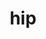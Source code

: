 ---
title: "hip"
layout: cache
categories: [package, develop]
meta: {"compilers": ["gcc@=11.1.0", "gcc@=11.4.0", "gcc@=13.2.0"], "num_specs": 81, "num_specs_by_stack": {"e4s": 36, "gpu-tests": 29, "hep": 8, "ml-linux-x86_64-rocm": 8, "root": 81}, "oss": ["ubuntu20.04", "ubuntu22.04", "ubuntu24.04"], "platforms": ["linux"], "stacks": ["e4s", "gpu-tests", "hep", "ml-linux-x86_64-rocm", "root"], "targets": ["x86_64_v3"], "versions": ["5.5.1", "5.6.1", "5.7.1", "6.1.2", "6.3.2"]}
spec_details: [{"compiler": "gcc@=11.4.0", "hash": "23idfkwrb3ldlmzkyrq5lh27jfe5v46j", "os": "ubuntu22.04", "platform": "linux", "size": "-", "stacks": ["hep", "root"], "target": "x86_64_v3", "variants": ["~asan", "build_system=cmake", "build_type=Release", "~cuda", "generator=make", "~ipo", "patches=5bb9b0e,7668b2a,aee7249,b589a02,c2ee21c", "+rocm"], "versions": ["5.7.1"]}, {"compiler": "gcc@=11.1.0", "hash": "3ckrdwlxq5j6eqbvwyd65e57neazbt4c", "os": "ubuntu20.04", "platform": "linux", "size": "-", "stacks": ["gpu-tests", "root"], "target": "x86_64_v3", "variants": ["build_system=cmake", "build_type=Release", "~cuda", "generator=make", "~ipo", "patches=aee7249,c2ee21c,e73e91b", "+rocm"], "versions": ["5.6.1"]}, {"compiler": "gcc@=11.1.0", "hash": "3dvvckzgjcsk532v2bvxcijg7qcecwlm", "os": "ubuntu20.04", "platform": "linux", "size": "-", "stacks": ["gpu-tests", "root"], "target": "x86_64_v3", "variants": ["build_system=cmake", "build_type=Release", "~cuda", "generator=make", "~ipo", "patches=aee7249,c2ee21c,e73e91b", "+rocm"], "versions": ["5.6.1"]}, {"compiler": "gcc@=11.4.0", "hash": "3vd7rk5lams6qwckyehtkkjc2462d6sj", "os": "ubuntu22.04", "platform": "linux", "size": "-", "stacks": ["e4s", "root"], "target": "x86_64_v3", "variants": ["~asan", "build_system=cmake", "build_type=Release", "~cuda", "generator=make", "~ipo", "patches=1f65dfe", "+rocm"], "versions": ["6.3.2"]}, {"compiler": "gcc@=11.4.0", "hash": "45qon4hck72uzuhkirxvmm7lx4qcvvnf", "os": "ubuntu22.04", "platform": "linux", "size": "-", "stacks": ["e4s", "root"], "target": "x86_64_v3", "variants": ["~asan", "build_system=cmake", "build_type=Release", "~cuda", "generator=make", "~ipo", "patches=1f65dfe", "+rocm"], "versions": ["6.3.2"]}, {"compiler": "gcc@=11.1.0", "hash": "4b7dwc6nm3qmlfnhzm5ofq335uutkhxl", "os": "ubuntu20.04", "platform": "linux", "size": "-", "stacks": ["gpu-tests", "root"], "target": "x86_64_v3", "variants": ["build_system=cmake", "build_type=Release", "~cuda", "generator=make", "~ipo", "patches=aee7249,c2ee21c,e73e91b", "+rocm"], "versions": ["5.6.1"]}, {"compiler": "gcc@=11.1.0", "hash": "4etcjsqblrodt223d3g2p5fa6y6stslh", "os": "ubuntu20.04", "platform": "linux", "size": "-", "stacks": ["gpu-tests", "root"], "target": "x86_64_v3", "variants": ["build_system=cmake", "build_type=Release", "~cuda", "generator=make", "~ipo", "patches=aee7249,c2ee21c,e73e91b", "+rocm"], "versions": ["5.6.1"]}, {"compiler": "gcc@=11.4.0", "hash": "4gcknfw6rjgpyi3hsrw4z6xl66j2rsbn", "os": "ubuntu22.04", "platform": "linux", "size": "-", "stacks": ["hep", "root"], "target": "x86_64_v3", "variants": ["~asan", "build_system=cmake", "build_type=Release", "~cuda", "generator=make", "~ipo", "patches=5bb9b0e,7668b2a,aee7249,b589a02,c2ee21c", "+rocm"], "versions": ["5.7.1"]}, {"compiler": "gcc@=11.1.0", "hash": "4nfbreqv34p76fvdfifmap36kj2lacgj", "os": "ubuntu20.04", "platform": "linux", "size": "-", "stacks": ["gpu-tests", "root"], "target": "x86_64_v3", "variants": ["build_system=cmake", "build_type=Release", "~cuda", "generator=make", "~ipo", "patches=aee7249,c2ee21c,e73e91b", "+rocm"], "versions": ["5.6.1"]}, {"compiler": "gcc@=11.4.0", "hash": "4q5ftebhyqdplnq35jri5oa73e6xz7qk", "os": "ubuntu22.04", "platform": "linux", "size": "-", "stacks": ["e4s", "root"], "target": "x86_64_v3", "variants": ["~asan", "build_system=cmake", "build_type=Release", "~cuda", "generator=make", "~ipo", "patches=1f65dfe", "+rocm"], "versions": ["6.3.2"]}, {"compiler": "gcc@=11.4.0", "hash": "5mkzuixiyceap4ors6p6hj35muell34x", "os": "ubuntu22.04", "platform": "linux", "size": "-", "stacks": ["e4s", "root"], "target": "x86_64_v3", "variants": ["~asan", "build_system=cmake", "build_type=Release", "~cuda", "generator=make", "~ipo", "patches=1f65dfe", "+rocm"], "versions": ["6.3.2"]}, {"compiler": "gcc@=11.1.0", "hash": "6mll6htnjlgvd2dsrw7bkegn6m653vdn", "os": "ubuntu20.04", "platform": "linux", "size": "-", "stacks": ["gpu-tests", "root"], "target": "x86_64_v3", "variants": ["build_system=cmake", "build_type=Release", "~cuda", "generator=make", "~ipo", "patches=aee7249,c2ee21c,e73e91b", "+rocm"], "versions": ["5.6.1"]}, {"compiler": "gcc@=11.1.0", "hash": "6nxcbemrwdzruf43n7foeixjozjo4vmp", "os": "ubuntu20.04", "platform": "linux", "size": "-", "stacks": ["gpu-tests", "root"], "target": "x86_64_v3", "variants": ["build_system=cmake", "build_type=Release", "~cuda", "generator=make", "~ipo", "patches=aee7249,c2ee21c,e73e91b", "+rocm"], "versions": ["5.6.1"]}, {"compiler": "gcc@=11.1.0", "hash": "6plr2nwomt3rs6z4spzomjua2ye4l7az", "os": "ubuntu20.04", "platform": "linux", "size": "-", "stacks": ["gpu-tests", "root"], "target": "x86_64_v3", "variants": ["build_system=cmake", "build_type=Release", "~cuda", "generator=make", "~ipo", "patches=aee7249,c2ee21c,e73e91b", "+rocm"], "versions": ["5.6.1"]}, {"compiler": "gcc@=11.4.0", "hash": "73nshg2xzgnzgtspmufv24d7sdnx6apg", "os": "ubuntu22.04", "platform": "linux", "size": "-", "stacks": ["e4s", "root"], "target": "x86_64_v3", "variants": ["~asan", "build_system=cmake", "build_type=Release", "~cuda", "generator=make", "~ipo", "patches=1f65dfe", "+rocm"], "versions": ["6.3.2"]}, {"compiler": "gcc@=11.4.0", "hash": "77pgkoi6vw4gloj36tdhuekzkit3zzp3", "os": "ubuntu22.04", "platform": "linux", "size": "-", "stacks": ["e4s", "root"], "target": "x86_64_v3", "variants": ["~asan", "build_system=cmake", "build_type=Release", "~cuda", "generator=make", "~ipo", "patches=1f65dfe", "+rocm"], "versions": ["6.3.2"]}, {"compiler": "gcc@=11.4.0", "hash": "7c2v5mlytpwavb5sxgee3shntftxppx4", "os": "ubuntu22.04", "platform": "linux", "size": "-", "stacks": ["hep", "root"], "target": "x86_64_v3", "variants": ["~asan", "build_system=cmake", "build_type=Release", "~cuda", "generator=make", "~ipo", "patches=5bb9b0e,7668b2a,aee7249,b589a02,c2ee21c", "+rocm"], "versions": ["5.7.1"]}, {"compiler": "gcc@=11.4.0", "hash": "7elmzvxnoy7gdymflxlxctwt2ztrmhjp", "os": "ubuntu22.04", "platform": "linux", "size": "-", "stacks": ["e4s", "root"], "target": "x86_64_v3", "variants": ["~asan", "build_system=cmake", "build_type=Release", "~cuda", "generator=make", "~ipo", "patches=1f65dfe", "+rocm"], "versions": ["6.3.2"]}, {"compiler": "gcc@=11.1.0", "hash": "7qvfehaniclknpa3pwpdbclgwwn4lu4p", "os": "ubuntu20.04", "platform": "linux", "size": "-", "stacks": ["gpu-tests", "root"], "target": "x86_64_v3", "variants": ["build_system=cmake", "build_type=Release", "~cuda", "generator=make", "~ipo", "patches=aee7249,c2ee21c,e73e91b", "+rocm"], "versions": ["5.6.1"]}, {"compiler": "gcc@=13.2.0", "hash": "7tquws4yhlhxgmxdvzpat2ja42ej4d57", "os": "ubuntu24.04", "platform": "linux", "size": "-", "stacks": ["ml-linux-x86_64-rocm", "root"], "target": "x86_64_v3", "variants": ["~asan", "build_system=cmake", "build_type=Release", "~cuda", "generator=make", "~ipo", "patches=1f65dfe,6bbe83b", "+rocm"], "versions": ["6.1.2"]}, {"compiler": "gcc@=11.4.0", "hash": "a7poqkd5frlanwhs657qxkqse2oy4wy6", "os": "ubuntu22.04", "platform": "linux", "size": "-", "stacks": ["e4s", "root"], "target": "x86_64_v3", "variants": ["~asan", "build_system=cmake", "build_type=Release", "~cuda", "generator=make", "~ipo", "patches=1f65dfe", "+rocm"], "versions": ["6.3.2"]}, {"compiler": "gcc@=11.1.0", "hash": "aim7nqila5bfqcxdvfshxfptg4hcogfc", "os": "ubuntu20.04", "platform": "linux", "size": "-", "stacks": ["gpu-tests", "root"], "target": "x86_64_v3", "variants": ["build_system=cmake", "build_type=Release", "~cuda", "generator=make", "~ipo", "patches=aee7249,c2ee21c,e73e91b", "+rocm"], "versions": ["5.6.1"]}, {"compiler": "gcc@=11.4.0", "hash": "airjl5ldg6yfra756zhvjfjve3ciubiz", "os": "ubuntu22.04", "platform": "linux", "size": "-", "stacks": ["e4s", "root"], "target": "x86_64_v3", "variants": ["~asan", "build_system=cmake", "build_type=Release", "~cuda", "generator=make", "~ipo", "patches=1f65dfe", "+rocm"], "versions": ["6.3.2"]}, {"compiler": "gcc@=11.4.0", "hash": "bff3o3q2igmklsjmlsrbijujef4edvvb", "os": "ubuntu22.04", "platform": "linux", "size": "-", "stacks": ["e4s", "root"], "target": "x86_64_v3", "variants": ["~asan", "build_system=cmake", "build_type=Release", "~cuda", "generator=make", "~ipo", "patches=1f65dfe", "+rocm"], "versions": ["6.3.2"]}, {"compiler": "gcc@=11.4.0", "hash": "btcrcpplcyvi7mwvsnd2tfwqrihalbij", "os": "ubuntu22.04", "platform": "linux", "size": "-", "stacks": ["e4s", "root"], "target": "x86_64_v3", "variants": ["~asan", "build_system=cmake", "build_type=Release", "~cuda", "generator=make", "~ipo", "patches=1f65dfe", "+rocm"], "versions": ["6.3.2"]}, {"compiler": "gcc@=11.1.0", "hash": "cch3qgws37ro7himoja7hzg4hkckvlst", "os": "ubuntu20.04", "platform": "linux", "size": "-", "stacks": ["gpu-tests", "root"], "target": "x86_64_v3", "variants": ["build_system=cmake", "build_type=Release", "~cuda", "generator=make", "~ipo", "patches=aee7249,c2ee21c,e73e91b", "+rocm"], "versions": ["5.6.1"]}, {"compiler": "gcc@=11.4.0", "hash": "cny66y25y2ilj45ih76kkbxhiooq7ncj", "os": "ubuntu22.04", "platform": "linux", "size": "-", "stacks": ["e4s", "root"], "target": "x86_64_v3", "variants": ["~asan", "build_system=cmake", "build_type=Release", "~cuda", "generator=make", "~ipo", "patches=1f65dfe", "+rocm"], "versions": ["6.3.2"]}, {"compiler": "gcc@=11.1.0", "hash": "d2tnpwqtcpbrpcmykbc3bbr6x2n5pxxd", "os": "ubuntu20.04", "platform": "linux", "size": "-", "stacks": ["gpu-tests", "root"], "target": "x86_64_v3", "variants": ["build_system=cmake", "build_type=Release", "~cuda", "generator=make", "~ipo", "patches=aee7249,c2ee21c,e73e91b", "+rocm"], "versions": ["5.6.1"]}, {"compiler": "gcc@=11.4.0", "hash": "ddr6xvxa3clpfdn6dexjfomxp24eaxfs", "os": "ubuntu22.04", "platform": "linux", "size": "-", "stacks": ["hep", "root"], "target": "x86_64_v3", "variants": ["~asan", "build_system=cmake", "build_type=Release", "~cuda", "generator=make", "~ipo", "patches=5bb9b0e,7668b2a,aee7249,b589a02,c2ee21c", "+rocm"], "versions": ["5.7.1"]}, {"compiler": "gcc@=13.2.0", "hash": "dhgymtwnteznx32bm7ttapenrnjb7f7h", "os": "ubuntu24.04", "platform": "linux", "size": "-", "stacks": ["ml-linux-x86_64-rocm", "root"], "target": "x86_64_v3", "variants": ["~asan", "build_system=cmake", "build_type=Release", "~cuda", "generator=make", "~ipo", "patches=1f65dfe,6bbe83b", "+rocm"], "versions": ["6.1.2"]}, {"compiler": "gcc@=11.1.0", "hash": "eblv2jr3wsuk2arzl7ptx2i5ba2jqqeu", "os": "ubuntu20.04", "platform": "linux", "size": "-", "stacks": ["gpu-tests", "root"], "target": "x86_64_v3", "variants": ["build_system=cmake", "build_type=Release", "~cuda", "generator=make", "~ipo", "patches=aee7249,c2ee21c,e73e91b", "+rocm"], "versions": ["5.6.1"]}, {"compiler": "gcc@=11.4.0", "hash": "erohobkju62zllmiesj3zdwyrpxfjey6", "os": "ubuntu22.04", "platform": "linux", "size": "-", "stacks": ["e4s", "root"], "target": "x86_64_v3", "variants": ["~asan", "build_system=cmake", "build_type=Release", "~cuda", "generator=make", "~ipo", "patches=1f65dfe", "+rocm"], "versions": ["6.3.2"]}, {"compiler": "gcc@=13.2.0", "hash": "ew7xxo4majan6ab36fiast6lva25xbkh", "os": "ubuntu24.04", "platform": "linux", "size": "-", "stacks": ["ml-linux-x86_64-rocm", "root"], "target": "x86_64_v3", "variants": ["~asan", "build_system=cmake", "build_type=Release", "~cuda", "generator=make", "~ipo", "patches=1f65dfe,6bbe83b", "+rocm"], "versions": ["6.1.2"]}, {"compiler": "gcc@=11.4.0", "hash": "gautmbabkmv22t6bxqtaj4rdy6x3kbzn", "os": "ubuntu22.04", "platform": "linux", "size": "-", "stacks": ["e4s", "root"], "target": "x86_64_v3", "variants": ["~asan", "build_system=cmake", "build_type=Release", "~cuda", "generator=make", "~ipo", "patches=1f65dfe", "+rocm"], "versions": ["6.3.2"]}, {"compiler": "gcc@=11.4.0", "hash": "glwqfxdhteho3hjmgz26kpzzggkipzjj", "os": "ubuntu22.04", "platform": "linux", "size": "-", "stacks": ["e4s", "root"], "target": "x86_64_v3", "variants": ["~asan", "build_system=cmake", "build_type=Release", "~cuda", "generator=make", "~ipo", "patches=1f65dfe", "+rocm"], "versions": ["6.3.2"]}, {"compiler": "gcc@=13.2.0", "hash": "hg2srggzde235zyz4qpvh34fcguzezrc", "os": "ubuntu24.04", "platform": "linux", "size": "-", "stacks": ["ml-linux-x86_64-rocm", "root"], "target": "x86_64_v3", "variants": ["~asan", "build_system=cmake", "build_type=Release", "~cuda", "generator=make", "~ipo", "patches=1f65dfe,6bbe83b", "+rocm"], "versions": ["6.1.2"]}, {"compiler": "gcc@=11.4.0", "hash": "ifzoy7gutpf576voflgxodzzmb33rdfv", "os": "ubuntu22.04", "platform": "linux", "size": "-", "stacks": ["hep", "root"], "target": "x86_64_v3", "variants": ["~asan", "build_system=cmake", "build_type=Release", "~cuda", "generator=make", "~ipo", "patches=5bb9b0e,7668b2a,aee7249,b589a02,c2ee21c", "+rocm"], "versions": ["5.7.1"]}, {"compiler": "gcc@=11.4.0", "hash": "itaakr3xlupixbcpdkmcwcovp6ek34vx", "os": "ubuntu22.04", "platform": "linux", "size": "-", "stacks": ["e4s", "root"], "target": "x86_64_v3", "variants": ["~asan", "build_system=cmake", "build_type=Release", "~cuda", "generator=make", "~ipo", "patches=1f65dfe", "+rocm"], "versions": ["6.3.2"]}, {"compiler": "gcc@=11.4.0", "hash": "j3baewdgmku55t22d63ojudhxhksolpp", "os": "ubuntu22.04", "platform": "linux", "size": "-", "stacks": ["e4s", "root"], "target": "x86_64_v3", "variants": ["~asan", "build_system=cmake", "build_type=Release", "~cuda", "generator=make", "~ipo", "patches=1f65dfe", "+rocm"], "versions": ["6.3.2"]}, {"compiler": "gcc@=11.1.0", "hash": "k6njwm4pkcumxbrr5tv6wpt464ot2qxn", "os": "ubuntu20.04", "platform": "linux", "size": "-", "stacks": ["gpu-tests", "root"], "target": "x86_64_v3", "variants": ["build_system=cmake", "build_type=Release", "~cuda", "generator=make", "~ipo", "patches=aee7249,c2ee21c,e73e91b", "+rocm"], "versions": ["5.6.1"]}, {"compiler": "gcc@=11.4.0", "hash": "lodbh45zlysd73qyko57xuf3ywl4spdx", "os": "ubuntu22.04", "platform": "linux", "size": "-", "stacks": ["e4s", "root"], "target": "x86_64_v3", "variants": ["~asan", "build_system=cmake", "build_type=Release", "~cuda", "generator=make", "~ipo", "patches=1f65dfe", "+rocm"], "versions": ["6.3.2"]}, {"compiler": "gcc@=11.4.0", "hash": "luwkgek4na2fx7hwmyricccd442ercd6", "os": "ubuntu22.04", "platform": "linux", "size": "-", "stacks": ["e4s", "root"], "target": "x86_64_v3", "variants": ["~asan", "build_system=cmake", "build_type=Release", "~cuda", "generator=make", "~ipo", "patches=1f65dfe", "+rocm"], "versions": ["6.3.2"]}, {"compiler": "gcc@=11.4.0", "hash": "nbixiq7vw7w7skrulx3svvmaptsm63it", "os": "ubuntu22.04", "platform": "linux", "size": "-", "stacks": ["e4s", "root"], "target": "x86_64_v3", "variants": ["~asan", "build_system=cmake", "build_type=Release", "~cuda", "generator=make", "~ipo", "patches=1f65dfe", "+rocm"], "versions": ["6.3.2"]}, {"compiler": "gcc@=11.4.0", "hash": "nd4eali4zi2p4rsh6cwbl6wsw3iq2k3l", "os": "ubuntu22.04", "platform": "linux", "size": "-", "stacks": ["e4s", "root"], "target": "x86_64_v3", "variants": ["~asan", "build_system=cmake", "build_type=Release", "~cuda", "generator=make", "~ipo", "patches=1f65dfe", "+rocm"], "versions": ["6.3.2"]}, {"compiler": "gcc@=11.4.0", "hash": "nqzaegap5sxzevfvuubclqpw7kihiort", "os": "ubuntu22.04", "platform": "linux", "size": "-", "stacks": ["e4s", "root"], "target": "x86_64_v3", "variants": ["~asan", "build_system=cmake", "build_type=Release", "~cuda", "generator=make", "~ipo", "patches=1f65dfe", "+rocm"], "versions": ["6.3.2"]}, {"compiler": "gcc@=13.2.0", "hash": "nsdqmdsdrbudwrsqnxsrqdgcwdzt32ql", "os": "ubuntu24.04", "platform": "linux", "size": "-", "stacks": ["ml-linux-x86_64-rocm", "root"], "target": "x86_64_v3", "variants": ["~asan", "build_system=cmake", "build_type=Release", "~cuda", "generator=make", "~ipo", "patches=1f65dfe,6bbe83b", "+rocm"], "versions": ["6.1.2"]}, {"compiler": "gcc@=11.1.0", "hash": "o7gwoeohgft5ppyatsz4wwz3b5dqa2p3", "os": "ubuntu20.04", "platform": "linux", "size": "-", "stacks": ["gpu-tests", "root"], "target": "x86_64_v3", "variants": ["build_system=cmake", "build_type=Release", "~cuda", "generator=make", "~ipo", "patches=aee7249,c2ee21c,e73e91b", "+rocm"], "versions": ["5.6.1"]}, {"compiler": "gcc@=11.1.0", "hash": "ojrg7qjdekqvske5cg7tq2joeog625wa", "os": "ubuntu20.04", "platform": "linux", "size": "-", "stacks": ["gpu-tests", "root"], "target": "x86_64_v3", "variants": ["build_system=cmake", "build_type=Release", "~cuda", "generator=make", "~ipo", "patches=2d186d4,5068750,c2ee21c,ddd86f0", "+rocm"], "versions": ["5.5.1"]}, {"compiler": "gcc@=11.4.0", "hash": "otsdxtmz7zpf6rpl7sa4c3oj46gcpsdg", "os": "ubuntu22.04", "platform": "linux", "size": "-", "stacks": ["e4s", "root"], "target": "x86_64_v3", "variants": ["~asan", "build_system=cmake", "build_type=Release", "~cuda", "generator=make", "~ipo", "patches=1f65dfe", "+rocm"], "versions": ["6.3.2"]}, {"compiler": "gcc@=11.4.0", "hash": "p2whe5nmyfo22itlbiigzogd2gv5nisj", "os": "ubuntu22.04", "platform": "linux", "size": "-", "stacks": ["e4s", "root"], "target": "x86_64_v3", "variants": ["~asan", "build_system=cmake", "build_type=Release", "~cuda", "generator=make", "~ipo", "patches=1f65dfe", "+rocm"], "versions": ["6.3.2"]}, {"compiler": "gcc@=11.4.0", "hash": "p4xdtio63jqerl5feilevtvudfsjxyds", "os": "ubuntu22.04", "platform": "linux", "size": "-", "stacks": ["e4s", "root"], "target": "x86_64_v3", "variants": ["~asan", "build_system=cmake", "build_type=Release", "~cuda", "generator=make", "~ipo", "patches=1f65dfe", "+rocm"], "versions": ["6.3.2"]}, {"compiler": "gcc@=11.1.0", "hash": "pmsbmqaolkee6mjqefyizay5pp7b5dnm", "os": "ubuntu20.04", "platform": "linux", "size": "-", "stacks": ["gpu-tests", "root"], "target": "x86_64_v3", "variants": ["build_system=cmake", "build_type=Release", "~cuda", "generator=make", "~ipo", "patches=aee7249,c2ee21c,e73e91b", "+rocm"], "versions": ["5.6.1"]}, {"compiler": "gcc@=11.4.0", "hash": "ptkd7wy6ox6stciwlz7hklise7m5cvih", "os": "ubuntu22.04", "platform": "linux", "size": "-", "stacks": ["e4s", "root"], "target": "x86_64_v3", "variants": ["~asan", "build_system=cmake", "build_type=Release", "~cuda", "generator=make", "~ipo", "patches=1f65dfe", "+rocm"], "versions": ["6.3.2"]}, {"compiler": "gcc@=11.4.0", "hash": "q57h2ootc3ssfqhirtal7qdyuejvg6iu", "os": "ubuntu22.04", "platform": "linux", "size": "-", "stacks": ["e4s", "root"], "target": "x86_64_v3", "variants": ["~asan", "build_system=cmake", "build_type=Release", "~cuda", "generator=make", "~ipo", "patches=1f65dfe", "+rocm"], "versions": ["6.3.2"]}, {"compiler": "gcc@=11.1.0", "hash": "rg2ie67nknxl3bm4bbrcrqnyh7hhq4uj", "os": "ubuntu20.04", "platform": "linux", "size": "-", "stacks": ["gpu-tests", "root"], "target": "x86_64_v3", "variants": ["build_system=cmake", "build_type=Release", "~cuda", "generator=make", "~ipo", "patches=aee7249,c2ee21c,e73e91b", "+rocm"], "versions": ["5.6.1"]}, {"compiler": "gcc@=11.1.0", "hash": "rhuypngl3qde26lhj4zwobr63pyxtyz5", "os": "ubuntu20.04", "platform": "linux", "size": "-", "stacks": ["gpu-tests", "root"], "target": "x86_64_v3", "variants": ["build_system=cmake", "build_type=Release", "~cuda", "generator=make", "~ipo", "patches=aee7249,c2ee21c,e73e91b", "+rocm"], "versions": ["5.6.1"]}, {"compiler": "gcc@=11.4.0", "hash": "rwdgaajhwxzb5kp7lbsgyjny5mycunus", "os": "ubuntu22.04", "platform": "linux", "size": "-", "stacks": ["hep", "root"], "target": "x86_64_v3", "variants": ["~asan", "build_system=cmake", "build_type=Release", "~cuda", "generator=make", "~ipo", "patches=5bb9b0e,7668b2a,aee7249,b589a02,c2ee21c", "+rocm"], "versions": ["5.7.1"]}, {"compiler": "gcc@=11.4.0", "hash": "s74b2det34dkd5z43faee5yubtlg5k5y", "os": "ubuntu22.04", "platform": "linux", "size": "-", "stacks": ["e4s", "root"], "target": "x86_64_v3", "variants": ["~asan", "build_system=cmake", "build_type=Release", "~cuda", "generator=make", "~ipo", "patches=1f65dfe", "+rocm"], "versions": ["6.3.2"]}, {"compiler": "gcc@=13.2.0", "hash": "slw6tcieat65vicbl2brm53wpprhfgay", "os": "ubuntu24.04", "platform": "linux", "size": "-", "stacks": ["ml-linux-x86_64-rocm", "root"], "target": "x86_64_v3", "variants": ["~asan", "build_system=cmake", "build_type=Release", "~cuda", "generator=make", "~ipo", "patches=1f65dfe,6bbe83b", "+rocm"], "versions": ["6.1.2"]}, {"compiler": "gcc@=11.4.0", "hash": "st22gpi3cun2ahyhmskdj64ht3fztxog", "os": "ubuntu22.04", "platform": "linux", "size": "-", "stacks": ["hep", "root"], "target": "x86_64_v3", "variants": ["~asan", "build_system=cmake", "build_type=Release", "~cuda", "generator=make", "~ipo", "patches=5bb9b0e,7668b2a,aee7249,b589a02,c2ee21c", "+rocm"], "versions": ["5.7.1"]}, {"compiler": "gcc@=11.4.0", "hash": "svr26iwfn25ktohar7qbgqbkzuxtphui", "os": "ubuntu22.04", "platform": "linux", "size": "-", "stacks": ["e4s", "root"], "target": "x86_64_v3", "variants": ["~asan", "build_system=cmake", "build_type=Release", "~cuda", "generator=make", "~ipo", "patches=1f65dfe", "+rocm"], "versions": ["6.3.2"]}, {"compiler": "gcc@=11.1.0", "hash": "t6y63gxswpa25p2baxgk3s3zfgwc62df", "os": "ubuntu20.04", "platform": "linux", "size": "-", "stacks": ["gpu-tests", "root"], "target": "x86_64_v3", "variants": ["build_system=cmake", "build_type=Release", "~cuda", "generator=make", "~ipo", "patches=aee7249,c2ee21c,e73e91b", "+rocm"], "versions": ["5.6.1"]}, {"compiler": "gcc@=11.4.0", "hash": "t7hqcen64ptq2u5nvgpmuuex2zvjsmm7", "os": "ubuntu22.04", "platform": "linux", "size": "-", "stacks": ["e4s", "root"], "target": "x86_64_v3", "variants": ["~asan", "build_system=cmake", "build_type=Release", "~cuda", "generator=make", "~ipo", "patches=1f65dfe", "+rocm"], "versions": ["6.3.2"]}, {"compiler": "gcc@=13.2.0", "hash": "tdeznfmnk5kaguirljme6pohhlemfcsq", "os": "ubuntu24.04", "platform": "linux", "size": "-", "stacks": ["ml-linux-x86_64-rocm", "root"], "target": "x86_64_v3", "variants": ["~asan", "build_system=cmake", "build_type=Release", "~cuda", "generator=make", "~ipo", "patches=1f65dfe,6bbe83b", "+rocm"], "versions": ["6.1.2"]}, {"compiler": "gcc@=11.1.0", "hash": "tkcivgxcn2meec6wsmjcxkbdfz7fttu3", "os": "ubuntu20.04", "platform": "linux", "size": "-", "stacks": ["gpu-tests", "root"], "target": "x86_64_v3", "variants": ["build_system=cmake", "build_type=Release", "~cuda", "generator=make", "~ipo", "patches=aee7249,c2ee21c,e73e91b", "+rocm"], "versions": ["5.6.1"]}, {"compiler": "gcc@=11.4.0", "hash": "tuvrekq3l3eqsvabxeas3xsjepbugwe7", "os": "ubuntu22.04", "platform": "linux", "size": "-", "stacks": ["e4s", "root"], "target": "x86_64_v3", "variants": ["~asan", "build_system=cmake", "build_type=Release", "~cuda", "generator=make", "~ipo", "patches=1f65dfe", "+rocm"], "versions": ["6.3.2"]}, {"compiler": "gcc@=11.4.0", "hash": "tzst4yjv7uxhd4rpag23uaeoupgjdyva", "os": "ubuntu22.04", "platform": "linux", "size": "-", "stacks": ["e4s", "root"], "target": "x86_64_v3", "variants": ["~asan", "build_system=cmake", "build_type=Release", "~cuda", "generator=make", "~ipo", "patches=1f65dfe", "+rocm"], "versions": ["6.3.2"]}, {"compiler": "gcc@=13.2.0", "hash": "ubh4shfnj3v5ibfe5qf7asstmavoyvqh", "os": "ubuntu24.04", "platform": "linux", "size": "-", "stacks": ["ml-linux-x86_64-rocm", "root"], "target": "x86_64_v3", "variants": ["~asan", "build_system=cmake", "build_type=Release", "~cuda", "generator=make", "~ipo", "patches=1f65dfe,6bbe83b", "+rocm"], "versions": ["6.1.2"]}, {"compiler": "gcc@=11.1.0", "hash": "uq5ip24rxjvu4w5efbnp67q6bupjbsk6", "os": "ubuntu20.04", "platform": "linux", "size": "-", "stacks": ["gpu-tests", "root"], "target": "x86_64_v3", "variants": ["build_system=cmake", "build_type=Release", "~cuda", "generator=make", "~ipo", "patches=aee7249,c2ee21c,e73e91b", "+rocm"], "versions": ["5.6.1"]}, {"compiler": "gcc@=11.1.0", "hash": "vg76oxosnycfgulgaqlnop5x5wqbvndo", "os": "ubuntu20.04", "platform": "linux", "size": "-", "stacks": ["gpu-tests", "root"], "target": "x86_64_v3", "variants": ["build_system=cmake", "build_type=Release", "~cuda", "generator=make", "~ipo", "patches=aee7249,c2ee21c,e73e91b", "+rocm"], "versions": ["5.6.1"]}, {"compiler": "gcc@=11.4.0", "hash": "vqvxvzgkapcokdptntv2cvsfitw6bxbw", "os": "ubuntu22.04", "platform": "linux", "size": "-", "stacks": ["e4s", "root"], "target": "x86_64_v3", "variants": ["~asan", "build_system=cmake", "build_type=Release", "~cuda", "generator=make", "~ipo", "patches=1f65dfe", "+rocm"], "versions": ["6.3.2"]}, {"compiler": "gcc@=11.1.0", "hash": "w37ohitcr6rktzc6te3t72abiz3mdw5j", "os": "ubuntu20.04", "platform": "linux", "size": "-", "stacks": ["gpu-tests", "root"], "target": "x86_64_v3", "variants": ["build_system=cmake", "build_type=Release", "~cuda", "generator=make", "~ipo", "patches=aee7249,c2ee21c,e73e91b", "+rocm"], "versions": ["5.6.1"]}, {"compiler": "gcc@=11.1.0", "hash": "wdtpgjvr3ka7vwfeli5oebj7uo4j4kyh", "os": "ubuntu20.04", "platform": "linux", "size": "-", "stacks": ["gpu-tests", "root"], "target": "x86_64_v3", "variants": ["build_system=cmake", "build_type=Release", "~cuda", "generator=make", "~ipo", "patches=aee7249,c2ee21c,e73e91b", "+rocm"], "versions": ["5.6.1"]}, {"compiler": "gcc@=11.1.0", "hash": "wezjgqhpb75itvtte3dmbxmwdyjhs5mj", "os": "ubuntu20.04", "platform": "linux", "size": "-", "stacks": ["gpu-tests", "root"], "target": "x86_64_v3", "variants": ["build_system=cmake", "build_type=Release", "~cuda", "generator=make", "~ipo", "patches=aee7249,c2ee21c,e73e91b", "+rocm"], "versions": ["5.6.1"]}, {"compiler": "gcc@=11.4.0", "hash": "x2qoii7iyilhsngvn63pg7jpkcfmljhe", "os": "ubuntu22.04", "platform": "linux", "size": "-", "stacks": ["hep", "root"], "target": "x86_64_v3", "variants": ["~asan", "build_system=cmake", "build_type=Release", "~cuda", "generator=make", "~ipo", "patches=5bb9b0e,7668b2a,aee7249,b589a02,c2ee21c", "+rocm"], "versions": ["5.7.1"]}, {"compiler": "gcc@=11.1.0", "hash": "xg2mp2gmocvti6mb5it5rb3nsvhljaw7", "os": "ubuntu20.04", "platform": "linux", "size": "-", "stacks": ["gpu-tests", "root"], "target": "x86_64_v3", "variants": ["build_system=cmake", "build_type=Release", "~cuda", "generator=make", "~ipo", "patches=aee7249,c2ee21c,e73e91b", "+rocm"], "versions": ["5.6.1"]}, {"compiler": "gcc@=11.1.0", "hash": "xu2vb3tnqgsznmqpxcf63yonfd4dzxkg", "os": "ubuntu20.04", "platform": "linux", "size": "-", "stacks": ["gpu-tests", "root"], "target": "x86_64_v3", "variants": ["build_system=cmake", "build_type=Release", "~cuda", "generator=make", "~ipo", "patches=aee7249,c2ee21c,e73e91b", "+rocm"], "versions": ["5.6.1"]}, {"compiler": "gcc@=11.4.0", "hash": "ynqs3fkociujyou2uslgyojqy6lww3ds", "os": "ubuntu22.04", "platform": "linux", "size": "-", "stacks": ["e4s", "root"], "target": "x86_64_v3", "variants": ["~asan", "build_system=cmake", "build_type=Release", "~cuda", "generator=make", "~ipo", "patches=1f65dfe", "+rocm"], "versions": ["6.3.2"]}, {"compiler": "gcc@=11.4.0", "hash": "z6hes5getirkrmxvr74gtfhx5jvbayyv", "os": "ubuntu22.04", "platform": "linux", "size": "-", "stacks": ["e4s", "root"], "target": "x86_64_v3", "variants": ["~asan", "build_system=cmake", "build_type=Release", "~cuda", "generator=make", "~ipo", "patches=1f65dfe", "+rocm"], "versions": ["6.3.2"]}, {"compiler": "gcc@=11.4.0", "hash": "zjgyvfg2o75ctdf7lmuptarhjaeb5sqy", "os": "ubuntu22.04", "platform": "linux", "size": "-", "stacks": ["e4s", "root"], "target": "x86_64_v3", "variants": ["~asan", "build_system=cmake", "build_type=Release", "~cuda", "generator=make", "~ipo", "patches=1f65dfe", "+rocm"], "versions": ["6.3.2"]}, {"compiler": "gcc@=11.1.0", "hash": "zknbnp5i62ldxadnrk6aveor5i52sryv", "os": "ubuntu20.04", "platform": "linux", "size": "-", "stacks": ["gpu-tests", "root"], "target": "x86_64_v3", "variants": ["build_system=cmake", "build_type=Release", "~cuda", "generator=make", "~ipo", "patches=aee7249,c2ee21c,e73e91b", "+rocm"], "versions": ["5.6.1"]}]
---